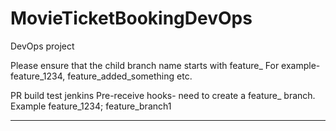 # MovieTicketBookingDevOps
DevOps project

Please ensure that the child branch name starts with feature_
For example- feature_1234, feature_added_something etc.

PR build test jenkins
Pre-receive hooks- need to create a feature_ branch. Example feature_1234; feature_branch1


*************************************************************************************************
